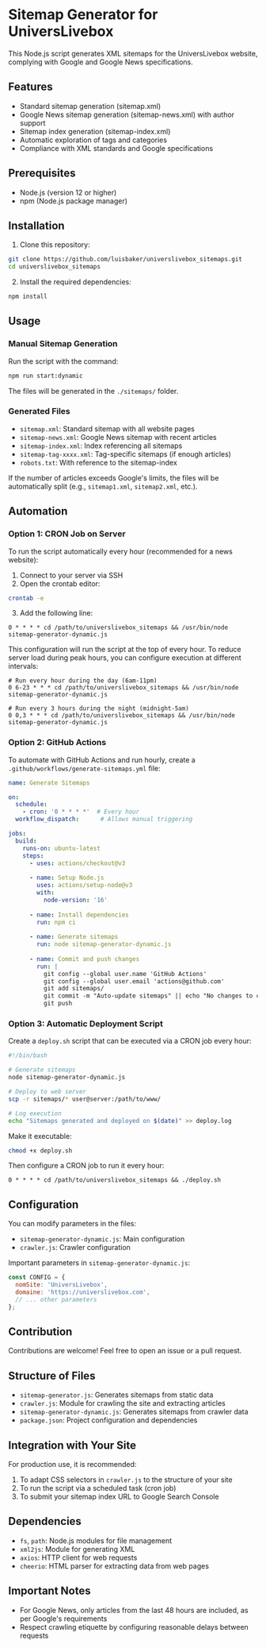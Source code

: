 # Sitemap Generator for UniversLivebox

This Node.js script generates XML sitemaps for the UniversLivebox website, complying with Google and Google News specifications.

## Features

- Standard sitemap generation (sitemap.xml)
- Google News sitemap generation (sitemap-news.xml) with author support
- Sitemap index generation (sitemap-index.xml)
- Automatic exploration of tags and categories
- Compliance with XML standards and Google specifications

## Prerequisites

- Node.js (version 12 or higher)
- npm (Node.js package manager)

## Installation

1. Clone this repository:
```bash
git clone https://github.com/luisbaker/universlivebox_sitemaps.git
cd universlivebox_sitemaps
```

2. Install the required dependencies:
```bash
npm install
```

## Usage

### Manual Sitemap Generation

Run the script with the command:

```bash
npm run start:dynamic
```

The files will be generated in the `./sitemaps/` folder.

### Generated Files

- `sitemap.xml`: Standard sitemap with all website pages
- `sitemap-news.xml`: Google News sitemap with recent articles
- `sitemap-index.xml`: Index referencing all sitemaps
- `sitemap-tag-xxxx.xml`: Tag-specific sitemaps (if enough articles)
- `robots.txt`: With reference to the sitemap-index

If the number of articles exceeds Google's limits, the files will be automatically split (e.g., `sitemap1.xml`, `sitemap2.xml`, etc.).

## Automation

### Option 1: CRON Job on Server

To run the script automatically every hour (recommended for a news website):

1. Connect to your server via SSH
2. Open the crontab editor:
```bash
crontab -e
```

3. Add the following line:
```
0 * * * * cd /path/to/universlivebox_sitemaps && /usr/bin/node sitemap-generator-dynamic.js
```

This configuration will run the script at the top of every hour. To reduce server load during peak hours, you can configure execution at different intervals:

```
# Run every hour during the day (6am-11pm)
0 6-23 * * * cd /path/to/universlivebox_sitemaps && /usr/bin/node sitemap-generator-dynamic.js

# Run every 3 hours during the night (midnight-5am)
0 0,3 * * * cd /path/to/universlivebox_sitemaps && /usr/bin/node sitemap-generator-dynamic.js
```

### Option 2: GitHub Actions

To automate with GitHub Actions and run hourly, create a `.github/workflows/generate-sitemaps.yml` file:

```yaml
name: Generate Sitemaps

on:
  schedule:
    - cron: '0 * * * *'  # Every hour
  workflow_dispatch:      # Allows manual triggering

jobs:
  build:
    runs-on: ubuntu-latest
    steps:
      - uses: actions/checkout@v3
      
      - name: Setup Node.js
        uses: actions/setup-node@v3
        with:
          node-version: '16'
          
      - name: Install dependencies
        run: npm ci
        
      - name: Generate sitemaps
        run: node sitemap-generator-dynamic.js
        
      - name: Commit and push changes
        run: |
          git config --global user.name 'GitHub Actions'
          git config --global user.email 'actions@github.com'
          git add sitemaps/
          git commit -m "Auto-update sitemaps" || echo "No changes to commit"
          git push
```

### Option 3: Automatic Deployment Script

Create a `deploy.sh` script that can be executed via a CRON job every hour:

```bash
#!/bin/bash

# Generate sitemaps
node sitemap-generator-dynamic.js

# Deploy to web server
scp -r sitemaps/* user@server:/path/to/www/

# Log execution
echo "Sitemaps generated and deployed on $(date)" >> deploy.log
```

Make it executable:
```bash
chmod +x deploy.sh
```

Then configure a CRON job to run it every hour:
```
0 * * * * cd /path/to/universlivebox_sitemaps && ./deploy.sh
```

## Configuration

You can modify parameters in the files:

- `sitemap-generator-dynamic.js`: Main configuration
- `crawler.js`: Crawler configuration

Important parameters in `sitemap-generator-dynamic.js`:
```javascript
const CONFIG = {
  nomSite: 'UniversLivebox',
  domaine: 'https://universlivebox.com',
  // ... other parameters
};
```

## Contribution

Contributions are welcome! Feel free to open an issue or a pull request.

## Structure of Files

- `sitemap-generator.js`: Generates sitemaps from static data
- `crawler.js`: Module for crawling the site and extracting articles
- `sitemap-generator-dynamic.js`: Generates sitemaps from crawler data
- `package.json`: Project configuration and dependencies

## Integration with Your Site

For production use, it is recommended:

1. To adapt CSS selectors in `crawler.js` to the structure of your site
2. To run the script via a scheduled task (cron job)
3. To submit your sitemap index URL to Google Search Console

## Dependencies

- `fs`, `path`: Node.js modules for file management
- `xml2js`: Module for generating XML
- `axios`: HTTP client for web requests
- `cheerio`: HTML parser for extracting data from web pages

## Important Notes

- For Google News, only articles from the last 48 hours are included, as per Google's requirements
- Respect crawling etiquette by configuring reasonable delays between requests 